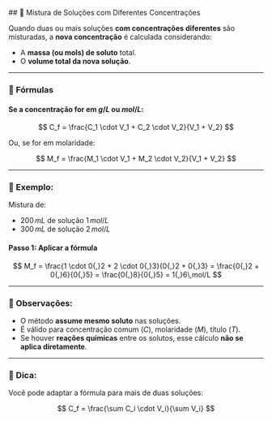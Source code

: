 \## 🧪 Mistura de Soluções com Diferentes Concentrações

Quando duas ou mais soluções **com concentrações diferentes** são misturadas, a **nova concentração** é calculada considerando:

- A **massa (ou mols) de soluto** total.
- O **volume total da nova solução**.

---

### 📐 Fórmulas

#### Se a concentração for em $g/L$ ou $mol/L$:

$$
C_f = \frac{C_1 \cdot V_1 + C_2 \cdot V_2}{V_1 + V_2}
$$

Ou, se for em molaridade:

$$
M_f = \frac{M_1 \cdot V_1 + M_2 \cdot V_2}{V_1 + V_2}
$$

---

### 🧮 Exemplo:

Mistura de:

- $200\,mL$ de solução $1\,mol/L$
- $300\,mL$ de solução $2\,mol/L$

#### Passo 1: Aplicar a fórmula

$$
M_f = \frac{1 \cdot 0{,}2 + 2 \cdot 0{,}3}{0{,}2 + 0{,}3}
= \frac{0{,}2 + 0{,}6}{0{,}5}
= \frac{0{,}8}{0{,}5} = 1{,}6\,mol/L
$$

---

### 🧪 Observações:

- O método **assume mesmo soluto** nas soluções.
- É válido para concentração comum ($C$), molaridade ($M$), título ($T$).
- Se houver **reações químicas** entre os solutos, esse cálculo **não se aplica diretamente**.

---

### 🧩 Dica:

Você pode adaptar a fórmula para mais de duas soluções:

$$
C_f = \frac{\sum C_i \cdot V_i}{\sum V_i}
$$
